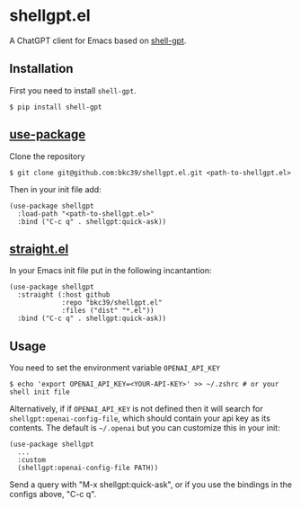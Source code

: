 # shellgpt.el

A ChatGPT client for Emacs based on [shell-gpt](https://pypi.org/project/shell-gpt/).

## Installation

First you need to install `shell-gpt`.

```
$ pip install shell-gpt
```

## [use-package](https://github.com/jwiegley/use-package)

Clone the repository

```
$ git clone git@github.com:bkc39/shellgpt.el.git <path-to-shellgpt.el>
```

Then in your init file add:

```emacs-lisp
(use-package shellgpt
  :load-path "<path-to-shellgpt.el>"
  :bind ("C-c q" . shellgpt:quick-ask))
```

## [straight.el](https://github.com/radian-software/straight.el)

In your Emacs init file put in the following incantantion:

```emacs-lisp
(use-package shellgpt
  :straight (:host github
             :repo "bkc39/shellgpt.el"
             :files ("dist" "*.el"))
  :bind ("C-c q" . shellgpt:quick-ask))
```

## Usage

You need to set the environment variable `OPENAI_API_KEY`

```
$ echo 'export OPENAI_API_KEY=<YOUR-API-KEY>' >> ~/.zshrc # or your shell init file
```

Alternatively, if if `OPENAI_API_KEY` is not defined then it will
search for `shellgpt:openai-config-file`, which should contain your
api key as its contents. The default is `~/.openai` but you can
customize this in your init:

```emacs-lisp
(use-package shellgpt
  ...
  :custom
  (shellgpt:openai-config-file PATH))
```

Send a query with "M-x shellgpt:quick-ask", or if you use the
bindings in the configs above, "C-c q".

